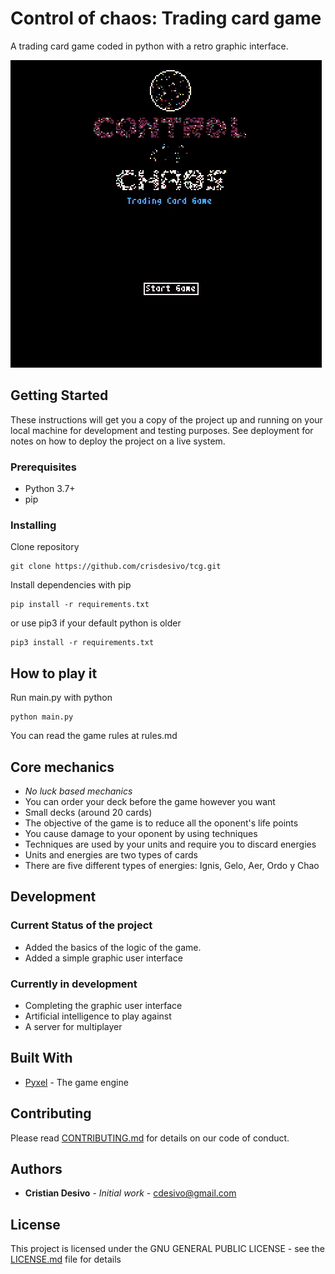 # Control of chaos: Trading card game

A trading card game coded in python with a retro graphic interface.

![Main Menu](Main-menu-coctcg.gif)

## Getting Started

These instructions will get you a copy of the project up and running on your local machine for development and testing purposes. See deployment for notes on how to deploy the project on a live system.

### Prerequisites

* Python 3.7+
* pip

### Installing

Clone repository

```
git clone https://github.com/crisdesivo/tcg.git
```

Install dependencies with pip

```
pip install -r requirements.txt
```

or use pip3 if your default python is older

```
pip3 install -r requirements.txt
```

## How to play it

Run main.py with python

```
python main.py
```

You can read the game rules at rules.md

## Core mechanics

* *No luck based mechanics*
* You can order your deck before the game however you want
* Small decks (around 20 cards)
* The objective of the game is to reduce all the oponent's life points
* You cause damage to your oponent by using techniques
* Techniques are used by your units and require you to discard energies
* Units and energies are two types of cards
* There are five different types of energies: Ignis, Gelo, Aer, Ordo y Chao


## Development

### Current Status of the project

* Added the basics of the logic of the game.
* Added a simple graphic user interface

### Currently in development

* Completing the graphic user interface
* Artificial intelligence to play against
* A server for multiplayer

## Built With

* [Pyxel](https://github.com/kitao/pyxel) - The game engine

## Contributing

Please read [CONTRIBUTING.md](https://github.com/crisdesivo/tcg/blob/develop/CONTRIBUTING.md) for details on our code of conduct.

## Authors

* **Cristian Desivo** - *Initial work* - [cdesivo@gmail.com](mailto:cdesivo@gmail.com)

## License

This project is licensed under the GNU GENERAL PUBLIC LICENSE - see the [LICENSE.md](LICENSE.md) file for details
